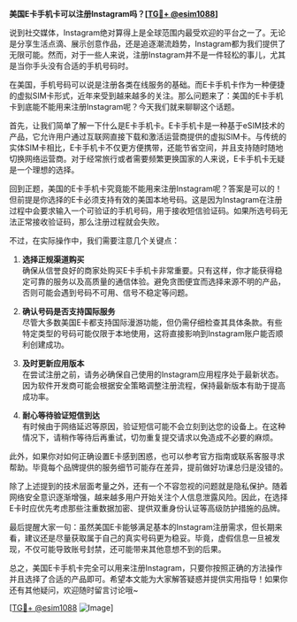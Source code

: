 **美国E卡手机卡可以注册Instagram吗？[[TG💪+ @esim1088](https://t.me/s/esim1088)]**

说到社交媒体，Instagram绝对算得上是全球范围内最受欢迎的平台之一了。无论是分享生活点滴、展示创意作品，还是追逐潮流趋势，Instagram都为我们提供了无限可能。然而，对于一些人来说，注册Instagram并不是一件轻松的事儿，尤其是当你手头没有合适的手机号码时。

在美国，手机号码可以说是注册各类在线服务的基础。而E卡手机卡作为一种便捷的虚拟SIM卡形式，近年来受到越来越多的关注。那么问题来了：美国的E卡手机卡到底能不能用来注册Instagram呢？今天我们就来聊聊这个话题。

首先，让我们简单了解一下什么是E卡手机卡。E卡手机卡是一种基于eSIM技术的产品，它允许用户通过互联网直接下载和激活运营商提供的虚拟SIM卡。与传统的实体SIM卡相比，E卡手机卡不仅更方便携带，还能节省空间，并且支持随时随地切换网络运营商。对于经常旅行或者需要频繁更换国家的人来说，E卡手机卡无疑是一个理想的选择。

回到正题，美国的E卡手机卡究竟能不能用来注册Instagram呢？答案是可以的！但前提是你选择的E卡必须支持有效的美国本地号码。这是因为Instagram在注册过程中会要求输入一个可验证的手机号码，用于接收短信验证码。如果所选号码无法正常接收验证码，那么注册过程就会失败。

不过，在实际操作中，我们需要注意几个关键点：

1. **选择正规渠道购买**  
   确保从信誉良好的商家处购买E卡手机卡非常重要。只有这样，你才能获得稳定可靠的服务以及高质量的通信体验。避免贪图便宜而选择来源不明的产品，否则可能会遇到号码不可用、信号不稳定等问题。

2. **确认号码是否支持国际服务**  
   尽管大多数美国E卡都支持国际漫游功能，但仍需仔细检查其具体条款。有些特定类型的号码可能仅限于本地使用，这将直接影响到Instagram账户能否顺利创建成功。

3. **及时更新应用版本**  
   在尝试注册之前，请务必确保自己使用的Instagram应用程序处于最新状态。因为软件开发商可能会根据安全策略调整注册流程，保持最新版本有助于提高成功率。

4. **耐心等待验证短信到达**  
   有时候由于网络延迟等原因，验证短信可能不会立刻到达您的设备上。在这种情况下，请稍作等待后再重试，切勿重复提交请求以免造成不必要的麻烦。

此外，如果你对如何正确设置E卡感到困惑，也可以参考官方指南或联系客服寻求帮助。毕竟每个品牌提供的服务细节可能存在差异，提前做好功课总归是没错的。

除了上述提到的技术层面考量之外，还有一个不容忽视的问题就是隐私保护。随着网络安全意识逐渐增强，越来越多用户开始关注个人信息泄露风险。因此，在选择E卡时应优先考虑那些注重数据加密、提供双重身份认证等高级防护措施的品牌。

最后提醒大家一句：虽然美国E卡能够满足基本的Instagram注册需求，但长期来看，建议还是尽量获取属于自己的真实号码更为稳妥。毕竟，虚假信息一旦被发现，不仅可能导致账号封禁，还可能带来其他意想不到的后果。

总之，美国E卡手机卡完全可以用来注册Instagram，只要你按照正确的方法操作并且选择了合适的产品即可。希望本文能为大家解答疑惑并提供实用指导！如果你还有其他疑问，欢迎随时留言讨论哦~

[[TG💪+ @esim1088](https://t.me/s/esim1088) ![Image](https://i.postimg.cc/4NQfJmqS/Snipaste-2025-05-13-00-14-12.png)]